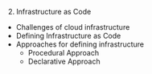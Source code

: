 2. Infrastructure as Code
  - Challenges of cloud infrastructure
  - Defining Infrastructure as Code
  - Approaches for defining infrastructure
    - Procedural Approach
    - Declarative Approach